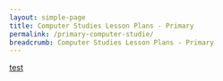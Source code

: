 ```yaml
---
layout: simple-page
title: Computer Studies Lesson Plans - Primary
permalink: /primary-computer-studie/
breadcrumb: Computer Studies Lesson Plans - Primary
---
```


[test](/rivervale-primary/)
